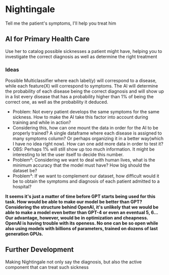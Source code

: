 # Nightingale
Tell me the patient's symptoms, I'll help you treat him


## AI for Primary Health Care

Use her to catalog possible sicknesses a patient might have, helping you to investigate the correct diagnosis as well as determine the right treatment

### Ideas
Possible Multiclassifier where each label(y) will correspond to a disease, while each feature(X) will correspond to symptoms. The AI will determine the probability of
each disease being the correct diagnosis and will show up in a list every disease that has a probability higher than 1% of being the correct one, as well as the
probability it deduced.

* Problem: Not every patient develops the same symptoms for the same sickness. How to make the AI take this factor into account during training and while in action?
* Considering this, how can one mount the data in order for the AI to be properly trained? A single dataframe where each disease is assigned to many symptoms column?
Or perhaps organizing it in a better way(which I have no idea right now). How can one add more data in order to test it?
* OBS: Perhaps 1% will still show up too much information. It might be interesting to let the user itself to decide this number.
* Problem²: Considering we want to deal with human lives, what is the minimum accuracy that the model must have? How big should the dataset be?
* Problem³: If we want to complement our dataset, how difficult would it be to obtain the symptoms and diagnosis of each patient admitted to a hospital?

**It seems it's just a matter of time before GPT starts being used for this task. How would be able to make our model be better than GPT? Considering the structure behind OpenAI, it's unlikely that we would be able to make a model even better than GPT-4 or even an eventual 5, 6... Our advantage, however, would be in optimization and cheapness. OpenAI is having trouble with its openess. No one can be so open while also using models with billions of parameters, trained on dozens of last generation GPUs.**

## Further Development
Making Nightingale not only say the diagnosis, but also the active component that can treat such sickness
